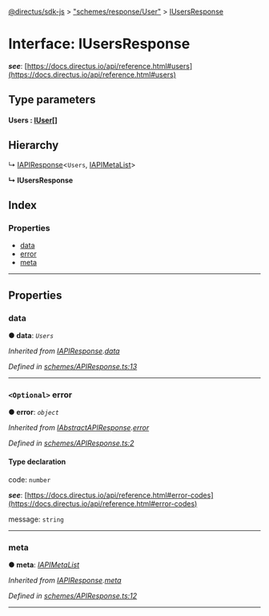 [@directus/sdk-js](../README.md) > ["schemes/response/User"](../modules/_schemes_response_user_.md) > [IUsersResponse](../interfaces/_schemes_response_user_.iusersresponse.md)

# Interface: IUsersResponse

*__see__*: [https://docs.directus.io/api/reference.html#users](https://docs.directus.io/api/reference.html#users)

## Type parameters
#### Users :  [IUser](_schemes_directus_user_.iuser.md)[]
## Hierarchy

↳  [IAPIResponse](_schemes_apiresponse_.iapiresponse.md)<`Users`, [IAPIMetaList](_schemes_apiresponse_.iapimetalist.md)>

**↳ IUsersResponse**

## Index

### Properties

* [data](_schemes_response_user_.iusersresponse.md#data)
* [error](_schemes_response_user_.iusersresponse.md#error)
* [meta](_schemes_response_user_.iusersresponse.md#meta)

---

## Properties

<a id="data"></a>

###  data

**● data**: *`Users`*

*Inherited from [IAPIResponse](_schemes_apiresponse_.iapiresponse.md).[data](_schemes_apiresponse_.iapiresponse.md#data)*

*Defined in [schemes/APIResponse.ts:13](https://github.com/janbiasi/sdk-js/blob/0ae3664/src/schemes/APIResponse.ts#L13)*

___
<a id="error"></a>

### `<Optional>` error

**● error**: *`object`*

*Inherited from [IAbstractAPIResponse](_schemes_apiresponse_.iabstractapiresponse.md).[error](_schemes_apiresponse_.iabstractapiresponse.md#error)*

*Defined in [schemes/APIResponse.ts:2](https://github.com/janbiasi/sdk-js/blob/0ae3664/src/schemes/APIResponse.ts#L2)*

#### Type declaration

 code: `number`

*__see__*: [https://docs.directus.io/api/reference.html#error-codes](https://docs.directus.io/api/reference.html#error-codes)

 message: `string`

___
<a id="meta"></a>

###  meta

**● meta**: *[IAPIMetaList](_schemes_apiresponse_.iapimetalist.md)*

*Inherited from [IAPIResponse](_schemes_apiresponse_.iapiresponse.md).[meta](_schemes_apiresponse_.iapiresponse.md#meta)*

*Defined in [schemes/APIResponse.ts:12](https://github.com/janbiasi/sdk-js/blob/0ae3664/src/schemes/APIResponse.ts#L12)*

___


